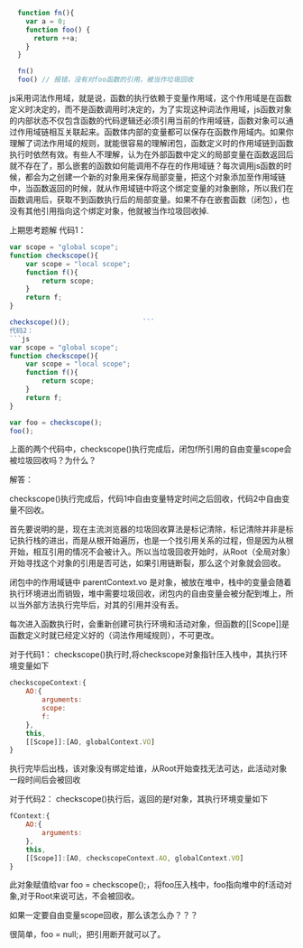 ```js
  function fn(){
    var a = 0;
    function foo() {
      return ++a;
    }
  }

  fn()
  foo() // 报错，没有对foo函数的引用，被当作垃圾回收
```


js采用词法作用域，就是说，函数的执行依赖于变量作用域，这个作用域是在函数定义时决定的，而不是函数调用时决定的，为了实现这种词法作用域，js函数对象的内部状态不仅包含函数的代码逻辑还必须引用当前的作用域链，函数对象可以通过作用域链相互关联起来。函数体内部的变量都可以保存在函数作用域内。如果你理解了词法作用域的规则，就能很容易的理解闭包，函数定义时的作用域链到函数执行时依然有效。有些人不理解，认为在外部函数中定义的局部变量在函数返回后就不存在了，那么嵌套的函数如何能调用不存在的作用域链？每次调用js函数的时候，都会为之创建一个新的对象用来保存局部变量，把这个对象添加至作用域链中，当函数返回的时候，就从作用域链中将这个绑定变量的对象删除，所以我们在函数调用后，获取不到函数执行后的局部变量。如果不存在嵌套函数（闭包），也没有其他引用指向这个绑定对象，他就被当作垃圾回收掉.


  上期思考题解
代码1：
```js
var scope = "global scope";
function checkscope(){
    var scope = "local scope";
    function f(){
        return scope;
    }
    return f;
}

checkscope()();                  ```
代码2：
```js
var scope = "global scope";
function checkscope(){
    var scope = "local scope";
    function f(){
        return scope;
    }
    return f;
}

var foo = checkscope(); 
foo(); 
```
上面的两个代码中，checkscope()执行完成后，闭包f所引用的自由变量scope会被垃圾回收吗？为什么？

解答：

checkscope()执行完成后，代码1中自由变量特定时间之后回收，代码2中自由变量不回收。

首先要说明的是，现在主流浏览器的垃圾回收算法是标记清除，标记清除并非是标记执行栈的进出，而是从根开始遍历，也是一个找引用关系的过程，但是因为从根开始，相互引用的情况不会被计入。所以当垃圾回收开始时，从Root（全局对象）开始寻找这个对象的引用是否可达，如果引用链断裂，那么这个对象就会回收。

闭包中的作用域链中 parentContext.vo 是对象，被放在堆中，栈中的变量会随着执行环境进出而销毁，堆中需要垃圾回收，闭包内的自由变量会被分配到堆上，所以当外部方法执行完毕后，对其的引用并没有丢。

每次进入函数执行时，会重新创建可执行环境和活动对象，但函数的[[Scope]]是函数定义时就已经定义好的（词法作用域规则），不可更改。

对于代码1：
checkscope()执行时,将checkscope对象指针压入栈中，其执行环境变量如下
```js
checkscopeContext:{
    AO:{
        arguments:
        scope:
        f:
    },
    this,
    [[Scope]]:[AO, globalContext.VO]
}
```
执行完毕后出栈，该对象没有绑定给谁，从Root开始查找无法可达，此活动对象一段时间后会被回收

对于代码2：
checkscope()执行后，返回的是f对象，其执行环境变量如下
```js
fContext:{
    AO:{
        arguments:
    },
    this,
    [[Scope]]:[AO, checkscopeContext.AO, globalContext.VO]
}
```
此对象赋值给var foo = checkscope();，将foo压入栈中，foo指向堆中的f活动对象,对于Root来说可达，不会被回收。

如果一定要自由变量scope回收，那么该怎么办？？？

很简单，foo = null;，把引用断开就可以了。